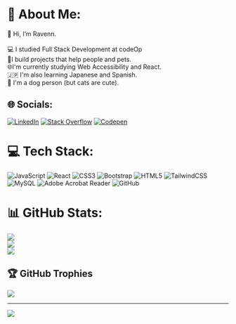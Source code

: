 # 💫 About Me:
👋 Hi, I’m Ravenn.<br><br>💻 I studied Full Stack Development at codeOp<br>🐾I build projects that help people and pets.<br>🌐I'm currently studying Web Accessibility and React.<br>🇯🇵 I'm also learning Japanese and Spanish.<br>🐶 I'm a dog person (but cats are cute).


## 🌐 Socials:
[![LinkedIn](https://img.shields.io/badge/LinkedIn-%230077B5.svg?logo=linkedin&logoColor=white)](https://linkedin.com/in/ravenn-bang-7086b3246) [![Stack Overflow](https://img.shields.io/badge/-Stackoverflow-FE7A16?logo=stack-overflow&logoColor=white)](https://stackoverflow.com/users/30323858) [![Codepen](https://img.shields.io/badge/Codepen-000000?logo=codepen&logoColor=white)](https://codepen.io/RavennLovesCoding) 

# 💻 Tech Stack:
![JavaScript](https://img.shields.io/badge/javascript-%23323330.svg?style=for-the-badge&logo=javascript&logoColor=%23F7DF1E) ![React](https://img.shields.io/badge/react-%2320232a.svg?style=for-the-badge&logo=react&logoColor=%2361DAFB) ![CSS3](https://img.shields.io/badge/css3-%231572B6.svg?style=for-the-badge&logo=css3&logoColor=white) ![Bootstrap](https://img.shields.io/badge/bootstrap-%238511FA.svg?style=for-the-badge&logo=bootstrap&logoColor=white) ![HTML5](https://img.shields.io/badge/html5-%23E34F26.svg?style=for-the-badge&logo=html5&logoColor=white) ![TailwindCSS](https://img.shields.io/badge/tailwindcss-%2338B2AC.svg?style=for-the-badge&logo=tailwind-css&logoColor=white) ![MySQL](https://img.shields.io/badge/mysql-4479A1.svg?style=for-the-badge&logo=mysql&logoColor=white) ![Adobe Acrobat Reader](https://img.shields.io/badge/Adobe%20Acrobat%20Reader-EC1C24.svg?style=for-the-badge&logo=Adobe%20Acrobat%20Reader&logoColor=white) ![GitHub](https://img.shields.io/badge/github-%23121011.svg?style=for-the-badge&logo=github&logoColor=white)
# 📊 GitHub Stats:
![](https://github-readme-stats.vercel.app/api?username=ravennlovescoding&theme=bear&hide_border=false&include_all_commits=false&count_private=false)<br/>
![](https://nirzak-streak-stats.vercel.app/?user=ravennlovescoding&theme=bear&hide_border=false)<br/>
![](https://github-readme-stats.vercel.app/api/top-langs/?username=ravennlovescoding&theme=bear&hide_border=false&include_all_commits=false&count_private=false&layout=compact)

## 🏆 GitHub Trophies
![](https://github-profile-trophy.vercel.app/?username=ravennlovescoding&theme=radical&no-frame=false&no-bg=true&margin-w=4)

---
[![](https://visitcount.itsvg.in/api?id=ravennlovescoding&icon=0&color=0)](https://visitcount.itsvg.in)

<!-- Proudly created with GPRM ( https://gprm.itsvg.in ) -->
